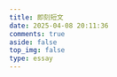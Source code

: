 ```yaml
---
title: 即刻短文
date: 2025-04-08 20:11:36
comments: true
aside: false
top_img: false
type: essay
---
```

